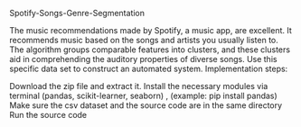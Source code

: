 Spotify-Songs-Genre-Segmentation

The music recommendations made by Spotify, a music app, are excellent. It recommends music based on the songs and artists you usually listen to. The algorithm groups comparable features into clusters, and these clusters aid in comprehending the auditory properties of diverse songs. Use this specific data set to construct an automated system. Implementation steps:

Download the zip file and extract it.
Install the necessary modules via terminal (pandas, scikit-learner, seaborn) , (example: pip install pandas)
Make sure the csv dataset and the source code are in the same directory
Run the source code
